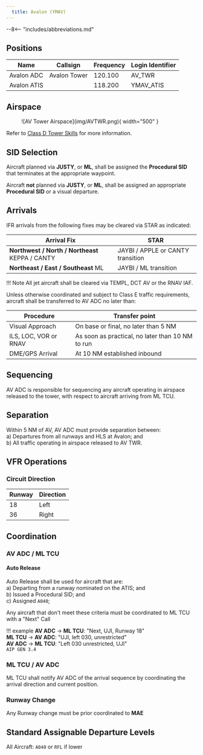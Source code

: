 ```yaml
---
  title: Avalon (YMAV)
---
```


--8<-- "includes/abbreviations.md"

## Positions

| Name               | Callsign       | Frequency        | Login Identifier                         |
| ------------------ | -------------- | ---------------- | ---------------------------------------- |
| Avalon ADC      | Avalon Tower   | 120.100          | AV_TWR                                   |
| Avalon ATIS     |                | 118.200         | YMAV_ATIS                                |

## Airspace

<figure markdown>
![AV Tower Airspace](img/AVTWR.png){ width="500" }
</figure>

Refer to [Class D Tower Skills](../../controller-skills/classdtwr) for more information.

## SID Selection

Aircraft planned via **JUSTY**, or **ML**, shall be assigned the **Procedural SID** that terminates at the appropriate waypoint.

Aircraft **not** planned via **JUSTY**, or **ML**, shall be assigned an appropriate **Procedural SID** or a visual departure.


## Arrivals
IFR arrivals from the following fixes may be cleared via STAR as indicated:

| Arrival Fix | STAR |
| ------ | ----------|
| **Northwest / North / Northeast** KEPPA / CANTY   | JAYBI / APPLE or CANTY transition |
| **Northeast / East / Southeast** ML    | JAYBI / ML transition |

!!! Note
    All jet aircraft shall be cleared via TEMPL, DCT AV or the RNAV IAF.
    
Unless otherwise coordinated and subject to Class E traffic requirements, aircraft shall be transferred to AV ADC no later than:

| Procedure | Transfer point |
| ------ | ----------|
| Visual Approach | On base or final, no later than 5 NM |
| ILS, LOC, VOR or RNAV  | As soon as practical, no later than 10 NM to run |
| DME/GPS Arrival  | At 10 NM established inbound |

## Sequencing

AV ADC is responsible for sequencing any aircraft operating in airspace released to the tower, with respect to aircraft arriving from ML TCU. 

## Separation

Within 5 NM of AV, AV ADC must provide separation between:  
    a) Departures from all runways and HLS at Avalon; and  
    b) All traffic operating in airspace released to AV TWR.  

## VFR Operations

### Circuit Direction

| Runway | Direction |
| ------ | ----------|
| 18     | Left  |
| 36     | Right |

## Coordination
### AV ADC / ML TCU
#### Auto Release

Auto Release shall be used for aircraft that are:    
a) Departing from a runway nominated on the ATIS; and  
b) Issued a Procedural SID; and   
c) Assigned `A040`;

Any aircraft that don't meet these criteria must be coordinated to ML TCU with a "Next" Call

!!! example
    <span class="hotline">**AV ADC** -> **ML TCU**</span>: "Next, UJI, Runway 18"  
    <span class="hotline">**ML TCU** -> **AV ADC**</span>: "UJI, left 030, unrestricted"  
    <span class="hotline">**AV ADC** -> **ML TCU**</span>: "Left 030 unrestricted, UJI"  
    `AIP GEN 3.4`

### ML TCU / AV ADC

ML TCU shall notify AV ADC of the arrival sequence by coordinating the arrival direction and current position.

### Runway Change
Any Runway change must be prior coordinated to **MAE**

## Standard Assignable Departure Levels

All Aircraft: `A040` or `RFL` if lower